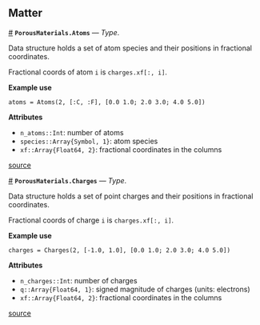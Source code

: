
<a id='Matter-1'></a>

## Matter

<a id='PorousMaterials.Atoms' href='#PorousMaterials.Atoms'>#</a>
**`PorousMaterials.Atoms`** &mdash; *Type*.



Data structure holds a set of atom species and their positions in fractional coordinates.

Fractional coords of atom `i` is `charges.xf[:, i]`.

**Example use**

```
atoms = Atoms(2, [:C, :F], [0.0 1.0; 2.0 3.0; 4.0 5.0])
```

**Attributes**

  * `n_atoms::Int`: number of atoms
  * `species::Array{Symbol, 1}`: atom species
  * `xf::Array{Float64, 2}`: fractional coordinates in the columns


<a target='_blank' href='https://github.com/SimonEnsemble/PorousMaterials.jl/blob/845505808b4e0fb9638d52f835a7b7cb0cde5b8f/src/Matter.jl#L1-L13' class='documenter-source'>source</a><br>

<a id='PorousMaterials.Charges' href='#PorousMaterials.Charges'>#</a>
**`PorousMaterials.Charges`** &mdash; *Type*.



Data structure holds a set of point charges and their positions in fractional coordinates.

Fractional coords of charge `i` is `charges.xf[:, i]`.

**Example use**

```
charges = Charges(2, [-1.0, 1.0], [0.0 1.0; 2.0 3.0; 4.0 5.0])
```

**Attributes**

  * `n_charges::Int`: number of charges
  * `q::Array{Float64, 1}`: signed magnitude of charges (units: electrons)
  * `xf::Array{Float64, 2}`: fractional coordinates in the columns


<a target='_blank' href='https://github.com/SimonEnsemble/PorousMaterials.jl/blob/845505808b4e0fb9638d52f835a7b7cb0cde5b8f/src/Matter.jl#L25-L37' class='documenter-source'>source</a><br>

